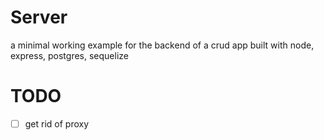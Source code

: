 # Server
a minimal working example for the backend of a crud app built with node, express, postgres, sequelize 


# TODO
- [ ] get rid of proxy
